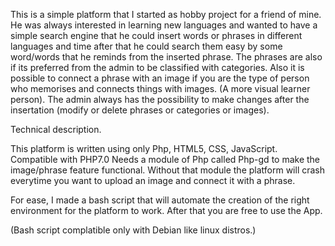 This is a simple platform that I started as hobby project for a friend of mine.
He was always interested in learning new languages and wanted to have a simple search engine
that he could insert words or phrases in different languages and time after that he could search them
easy by some word/words that he reminds from the inserted phrase.
The phrases are also if its preferred from the admin to be classified with categories.
Also it is possible to connect a phrase with an image if you are the type of person who memorises and connects things
with images. (A more visual learner person).
The admin always has the possibility to make changes after the insertation (modify or delete phrases or categories or images).

Technical description.

This platform is written using only Php, HTML5, CSS, JavaScript.
Compatible with PHP7.0
Needs a module of Php called Php-gd to make the image/phrase feature functional. Without that module the platform will crash everytime you want to upload an image and connect it with a phrase.

For ease, I made a bash script that will automate the creation of the right environment for the platform to work.
After that you are free to use the App.

(Bash script complatible only with Debian like linux distros.)
